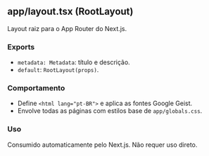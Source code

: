 ## app/layout.tsx (RootLayout)

Layout raiz para o App Router do Next.js.

### Exports
- `metadata: Metadata`: título e descrição.
- `default`: `RootLayout(props)`.

### Comportamento
- Define `<html lang="pt-BR">` e aplica as fontes Google Geist.
- Envolve todas as páginas com estilos base de `app/globals.css`.

### Uso
Consumido automaticamente pelo Next.js. Não requer uso direto.

